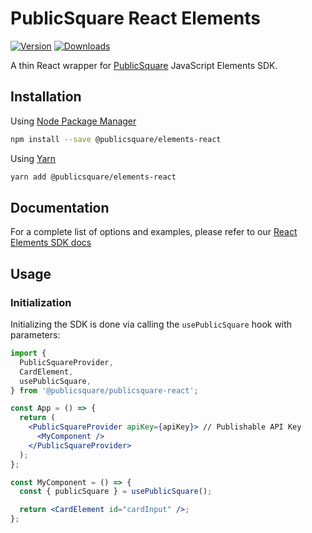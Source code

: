 # PublicSquare React Elements

[![Version](https://img.shields.io/npm/v/@publicsquare/elements-react.svg)](https://www.npmjs.org/package/@publicsquare/elements-react)
[![Downloads](https://img.shields.io/npm/dm/@publicsquare/elements-react.svg)](https://www.npmjs.org/package/@publicsquare/elements-react)

A thin React wrapper for [PublicSquare](https://publicsquare.com/) JavaScript Elements SDK.

## Installation

Using [Node Package Manager](https://docs.npmjs.com/)

```sh
npm install --save @publicsquare/elements-react
```

Using [Yarn](https://classic.yarnpkg.com/en/docs/)

```sh
yarn add @publicsquare/elements-react
```

## Documentation

For a complete list of options and examples, please refer to our [React Elements SDK docs](https://developers.publicsquare.com/sdks/web/react/)

## Usage

### Initialization

Initializing the SDK is done via calling the `usePublicSquare` hook with parameters:

```jsx
import {
  PublicSquareProvider,
  CardElement,
  usePublicSquare,
} from '@publicsquare/publicsquare-react';

const App = () => {
  return (
    <PublicSquareProvider apiKey={apiKey}> // Publishable API Key
      <MyComponent />
    </PublicSquareProvider>
  );
};

const MyComponent = () => {
  const { publicSquare } = usePublicSquare();

  return <CardElement id="cardInput" />;
};
```